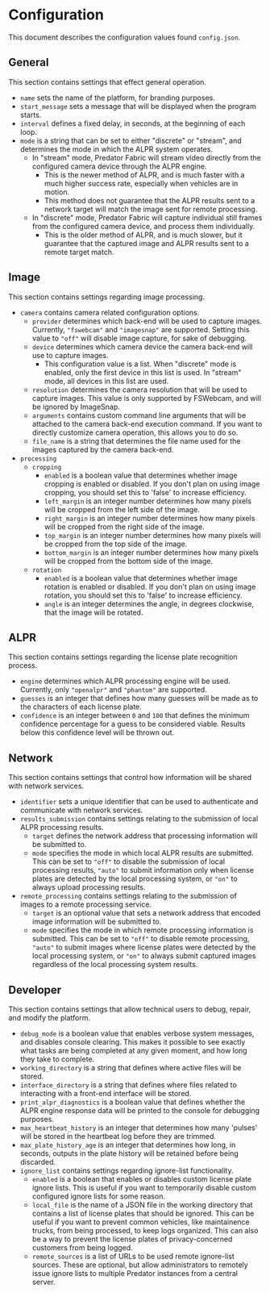 # Configuration

This document describes the configuration values found `config.json`.


## General

This section contains settings that effect general operation.

- `name` sets the name of the platform, for branding purposes.
- `start_message` sets a message that will be displayed when the program starts.
- `interval` defines a fixed delay, in seconds, at the beginning of each loop.
- `mode` is a string that can be set to either "discrete" or "stream", and determines the mode in which the ALPR system operates.
    - In "stream" mode, Predator Fabric will stream video directly from the configured camera device through the ALPR engine.
        - This is the newer method of ALPR, and is much faster with a much higher success rate, especially when vehicles are in motion.
        - This method does not guarantee that the ALPR results sent to a network target will match the image sent for remote processing.
    - In "discrete" mode, Predator Fabric will capture individual still frames from the configured camera device, and process them individually.
        - This is the older method of ALPR, and is much slower, but it guarantee that the captured image and ALPR results sent to a remote target match.


## Image

This section contains settings regarding image processing.

- `camera` contains camera related configuration options.
    - `provider` determines which back-end will be used to capture images. Currently, `"fswebcam"` and `"imagesnap"` are supported. Setting this value to `"off"` will disable image capture, for sake of debugging.
    - `device` determines which camera device the camera back-end will use to capture images.
        - This configuration value is a list. When "discrete" mode is enabled, only the first device in this list is used. In "stream" mode, all devices in this list are used.
    - `resolution` determines the camera resolution that will be used to capture images. This value is only supported by FSWebcam, and will be ignored by ImageSnap.
    - `arguments` contains custom command line arguments that will be attached to the camera back-end execution command. If you want to directly customize camera operation, this allows you to do so.
    - `file_name` is a string that determines the file name used for the images captured by the camera back-end.
- `processing`
    - `cropping`
        - `enabled` is a boolean value that determines whether image cropping is enabled or disabled. If you don't plan on using image cropping, you should set this to 'false' to increase efficiency.
        - `left_margin` is an integer number determines how many pixels will be cropped from the left side of the image.
        - `right_margin` is an integer number determines how many pixels will be cropped from the right side of the image.
        - `top_margin` is an integer number determines how many pixels will be cropped from the top side of the image.
        - `bottom_margin` is an integer number determines how many pixels will be cropped from the bottom side of the image.
    - `rotation`
        - `enabled` is a boolean value that determines whether image rotation is enabled or disabled. If you don't plan on using image rotation, you should set this to 'false' to increase efficiency.
        - `angle` is an integer determines the angle, in degrees clockwise, that the image will be rotated.


## ALPR

This section contains settings regarding the license plate recognition process.

- `engine` determines which ALPR processing engine will be used. Currently, only `"openalpr"` and `"phantom"` are supported.
- `guesses` is an integer that defines how many guesses will be made as to the characters of each license plate.
- `confidence` is an integer between `0` and `100` that defines the minimum confidence percentage for a guess to be considered viable. Results below this confidence level will be thrown out.


## Network

This section contains settings that control how information will be shared with network services.

- `identifier` sets a unique identifier that can be used to authenticate and communicate with network services.
- `results_submission` contains settings relating to the submission of local ALPR processing results.
    - `target` defines the network address that processing information will be submitted to.
    - `mode` specifies the mode in which local ALPR results are submitted. This can be set to `"off"` to disable the submission of local processing results, `"auto"` to submit information only when license plates are detected by the local processing system, or `"on"` to always upload processing results.
- `remote_processing` contains settings relating to the submission of images to a remote processing service.
    - `target` is an optional value that sets a network address that encoded image information will be submitted to.
    - `mode` specifies the mode in which remote processing information is submitted. This can be set to `"off"` to disable remote processing, `"auto"` to submit images where license plates were detected by the local processing system, or `"on"` to always submit captured images regardless of the local processing system results.


## Developer

This section contains settings that allow technical users to debug, repair, and modify the platform.

- `debug_mode` is a boolean value that enables verbose system messages, and disables console clearing. This makes it possible to see exactly what tasks are being completed at any given moment, and how long they take to complete.
- `working_directory` is a string that defines where active files will be stored.
- `interface_directory` is a string that defines where files related to interacting with a front-end interface will be stored.
- `print_alpr_diagnostics` is a boolean value that defines whether the ALPR engine response data will be printed to the console for debugging purposes.
- `max_heartbeat_history` is an integer that determines how many 'pulses' will be stored in the heartbeat log before they are trimmed.
- `max_plate_history_age` is an integer that determines how long, in seconds, outputs in the plate history will be retained before being discarded.
- `ignore_list` contains settings regarding ignore-list functionality.
    - `enabled` is a boolean that enables or disables custom license plate ignore lists. This is useful if you want to temporarily disable custom configured ignore lists for some reason.
    - `local_file` is the name of a JSON file in the working directory that contains a list of license plates that should be ignored. This can be useful if you want to prevent common vehicles, like maintainence trucks, from being processed, to keep logs organized. This can also be a way to prevent the license plates of privacy-concerned customers from being logged.
    - `remote_sources` is a list of URLs to be used remote ignore-list sources. These are optional, but allow administrators to remotely issue ignore lists to multiple Predator instances from a central server.
